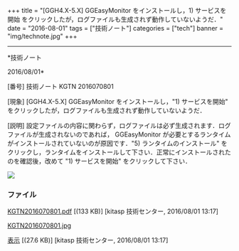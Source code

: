 ﻿+++
title = "[GGH4.X-5.X] GGEasyMonitor をインストールし，1) サービスを開始 をクリックしたが，ログファイルも生成されず動作していないようだ．"
date = "2016-08-01"
tags = ["技術ノート"]
categories = ["tech"]
banner = "img/technote.jpg"
+++

-----------------------------------------------------------------------------------------------------------------------------

*技術ノート

2016/08/01*


[番号]
技術ノート KGTN 2016070801

[現象]
[GGH4.X-5.X] GGEasyMonitor をインストールし，"1) サービスを開始"
をクリックしたが，ログファイルも生成されず動作していないようだ．

[説明]
設定ファイルの内容に関わらず，ログファイルは必ず生成されます．ログファイルが生成されないのであれば，
GGEasyMonitor
が必要とするランタイムがインストールされていないのが原因です．"5)
ランタイムのインストール"
をクリックし，ランタイムをインストールして下さい．正常にインストールされたのを確認後，改めて
"1) サービスを開始" をクリックして下さい．

![](http://techreport.kitasp.net/attachments/download/2809/KGTN2016070801.jpg)


### ファイル





[KGTN2016070801.pdf](http://techreport.kitasp.net/attachments/download/2808/KGTN2016070801.pdf)
 [(133 KB)] [kitasp 技術センター, 2016/08/01
13:17]

[KGTN2016070801.jpg](http://techreport.kitasp.net/attachments/download/2809/KGTN2016070801.jpg)

[表示](http://techreport.kitasp.net/attachments/2809/KGTN2016070801.jpg "表示")
 [(27.6 KB)] [kitasp 技術センター, 2016/08/01
13:17]
